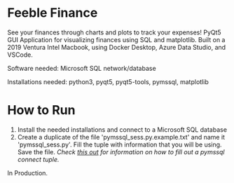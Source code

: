 # Feeble Finance
See your finances through charts and plots to track your expenses! PyQt5 GUI Application for visualizing finances using SQL and matplotlib. 
Built on a 2019 Ventura Intel Macbook, using Docker Desktop, Azure Data Studio, and VSCode.

Software needed: Microsoft SQL network/database

Installations needed: python3, pyqt5, pyqt5-tools, pymssql, matplotlib

# How to Run
1) Install the needed installations and connect to a Microsoft SQL database
2) Create a duplicate of the file 'pymssql_sess.py.example.txt' and name it 'pymssql_sess.py'. Fill the tuple with information that you will be using. Save the file. *Check [this out](https://pymssql.readthedocs.io/en/latest/ref/pymssql.html#functions) for information on how to fill out a pymssql connect tuple.*


In Production.
